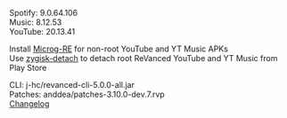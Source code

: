 Spotify: 9.0.64.106  
Music: 8.12.53  
YouTube: 20.13.41  

Install [Microg-RE](https://github.com/WSTxda/MicroG-RE/releases/latest) for non-root YouTube and YT Music APKs  
Use [zygisk-detach](https://github.com/j-hc/zygisk-detach) to detach root ReVanced YouTube and YT Music from Play Store
  
CLI: j-hc/revanced-cli-5.0.0-all.jar  
Patches: anddea/patches-3.10.0-dev.7.rvp  
[Changelog](https://github.com/anddea/revanced-patches/releases/tag/v3.10.0-dev.7)  
